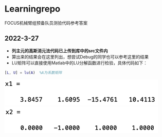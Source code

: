 # Learningrepo
FOCUS机械臂组预备队员测验代码参考答案
## 2022-3-27
- **列主元的高斯消元法代码已上传到库中的src文件内**
- 算出来的结果会在这里列出，想尝试Debug的同学也可以参考这里的结果
- LU矩阵可以直接使用Matlab中的LU分解函数进行检验，具体代码如下：
```matlab
[L, U] = lu(A)  %A为系数矩阵
```
![x1](./img/x1.png)
![x2](./img/x2.png)